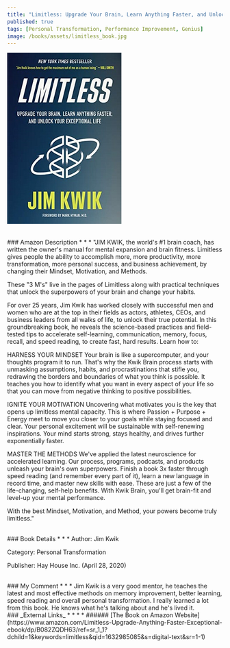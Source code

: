 ```yaml
---
title: "Limitless: Upgrade Your Brain, Learn Anything Faster, and Unlock Your Exceptional Life"
published: true
tags: [Personal Transformation, Performance Improvement, Genius]
image: /books/assets/limitless_book.jpg
---
```


![](/books/assets/limitless_book.jpg)

<br>
### Amazon Description
* * *
"JIM KWIK, the world's #1 brain coach, has written the owner's manual for mental expansion and brain fitness. Limitless gives people the ability to accomplish more, more productivity, more transformation, more personal success, and business achievement, by changing their Mindset, Motivation, and Methods.

These "3 M's" live in the pages of Limitless along with practical techniques that unlock the superpowers of your brain and change your habits.

For over 25 years, Jim Kwik has worked closely with successful men and women who are at the top in their fields as actors, athletes, CEOs, and business leaders from all walks of life, to unlock their true potential. In this groundbreaking book, he reveals the science-based practices and field-tested tips to accelerate self-learning, communication, memory, focus, recall, and speed reading, to create fast, hard results.
 Learn how to:

HARNESS YOUR MINDSET
Your brain is like a supercomputer, and your thoughts program it to run. That's why the Kwik Brain process starts with unmasking assumptions, habits, and procrastinations that stifle you, redrawing the borders and boundaries of what you think is possible. It teaches you how to identify what you want in every aspect of your life so that you can move from negative thinking to positive possibilities.

IGNITE YOUR MOTIVATION
Uncovering what motivates you is the key that opens up limitless mental capacity. This is where Passion + Purpose + Energy meet to move you closer to your goals while staying focused and clear. Your personal excitement will be sustainable with self-renewing inspirations. Your mind starts strong, stays healthy, and drives further exponentially faster.

MASTER THE METHODS
We've applied the latest neuroscience for accelerated learning. Our process, programs, podcasts, and products unleash your brain's own superpowers. Finish a book 3x faster through speed reading (and remember every part of it), learn a new language in record time, and master new skills with ease. These are just a few of the life-changing, self-help benefits. With Kwik Brain, you'll get brain-fit and level-up your mental performance.

With the best Mindset, Motivation, and Method, your powers become truly limitless."

<br>
### Book Details
* * *
Author: Jim Kwik

Category: Personal Transformation

Publisher: Hay House Inc. (April 28, 2020)

<br>
### My Comment
* * *
Jim Kwik is a very good mentor, he teaches the latest and most effective methods on memory improvement, better learning, speed reading and overall personal transformation. I really learned a lot from this book. He knows what he's talking about and he's lived it.

<br>
### _External Links_
* * *
* ###### [The Book on Amazon Website](https://www.amazon.com/Limitless-Upgrade-Anything-Faster-Exceptional-ebook/dp/B082ZQDH63/ref=sr_1_1?dchild=1&keywords=limitless&qid=1632985085&s=digital-text&sr=1-1)
